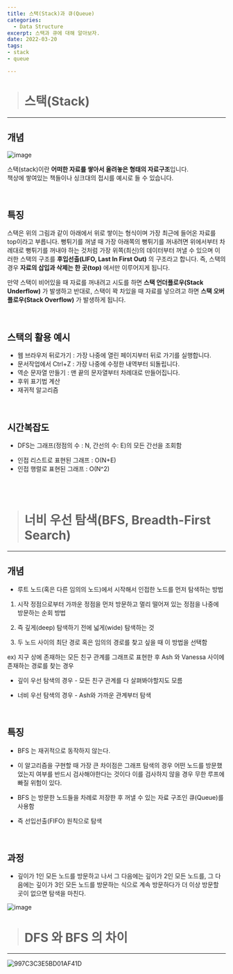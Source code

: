 ```yaml
---
title: 스택(Stack)과 큐(Queue)
categories: 
  - Data Structure
excerpt: 스택과 큐에 대해 알아보자.
date: 2022-03-20
tags: 
- stack
- queue

---
```




> # 스택(Stack)
---

## 개념

![image](https://user-images.githubusercontent.com/76837780/166146703-e6be9ce0-fb8f-4b0d-85b7-eccf957485f2.png)
</br>

스택(stack)이란 **어떠한 자료를 쌓아서 올려놓은 형태의 자료구조**입니다.<br />
책상에 쌓여있는 책들이나 싱크대의 접시를 예시로 들 수 있습니다.

<br />


## 특징

스택은 위의 그림과 같이 아래에서 위로 쌓이는 형식이며 가장 최근에 들어온 자료를 top이라고 부릅니다.
뻥튀기를 꺼낼 때 가장 아래쪽의 뻥튀기를 꺼내려면 위에서부터 차례대로 뻥튀기를 꺼내야 하는 것처럼 가장 위쪽(최신)의 데이터부터 꺼낼 수 있으며 이러한 스택의 구조를 **후입선출(LIFO, Last In First Out)** 의 구조라고 합니다.
즉, 스택의 경우 **자료의 삽입과 삭제는 한 곳(top)** 에서만 이루어지게 됩니다.

만약 스택이 비어있을 때 자료를 꺼내려고 시도를 하면 **스택 언더플로우(Stack Underflow)** 가 발생하고
반대로, 스택이 꽉 차있을 때 자료를 넣으려고 하면 **스택 오버플로우(Stack Overflow)** 가 발생하게 됩니다.

<br />

## 스택의 활용 예시

- 웹 브라우저 뒤로가기 : 가장 나중에 열린 페이지부터 뒤로 가기를 실행합니다.
- 문서작업에서 Ctrl+Z : 가장 나중에 수정한 내역부터 되돌립니다.
- 역순 문자열 만들기 : 맨 끝의 문자열부터 차례대로 만들어집니다.
- 후위 표기법 계산
- 재귀적 알고리즘

<br />

## 시간복잡도

- DFS는 그래프(정점의 수 : N, 간선의 수: E)의 모든 간선을 조회함

* 인접 리스트로 표현된 그래프 : O(N+E)
* 인접 행렬로 표현된 그래프 : O(N^2)

<br />
<br />

> # 너비 우선 탐색(BFS, Breadth-First Search)
---

## 개념

- 루트 노드(혹은 다른 임의의 노드)에서 시작해서 인접한 노드를 먼저 탐색하는 방법

1. 시작 정점으로부터 가까운 정점을 먼저 방문하고 멀리 떨어져 있는 정점을 나중에 방문하는 순회 방법

2. 즉 깊게(deep) 탐색하기 전에 넓게(wide) 탐색하는 것

3. 두 노드 사이의 최단 경로 혹은 임의의 경로를 찾고 싶을 때 이 방법을 선택함

ex) 지구 상에 존재하는 모든 친구 관계를 그래프로 표현한 후 Ash 와 Vanessa 사이에 존재하는 경로를 찾는 경우

* 깊이 우선 탐색의 경우 - 모든 친구 관계를 다 살펴봐야할지도 모름

* 너비 우선 탐색의 경우 - Ash와 가까운 관계부터 탐색

<br />

## 특징

- BFS 는 재귀적으로 동작하지 않는다.

- 이 알고리즘을 구현할 때 가장 큰 차이점은 그래프 탐색의 경우 어떤 노드를 방문했었는지 여부를 반드시 검사해야한다는 것이다 이를 검사하지 않을 경우 무한 루프에 빠질 위험이 있다.

- BFS 는 방문한 노드들을 차례로 저장한 후 꺼낼 수 있는 자료 구조인 큐(Queue)를 사용함 

- 즉 선입선출(FIFO) 원칙으로 탐색

<br />

## 과정

- 깊이가 1인 모든 노드를 방문하고 나서 그 다음에는 깊이가 2인 모든 노드를, 그 다음에는 깊이가 3인 모든 노드를 방문하는 식으로 계속 방문하다가 더 이상 방문할 곳이 없으면 탐색을 마친다.

![image](https://user-images.githubusercontent.com/76837780/166109443-4a74ca85-e664-4b63-984a-a0a6fe59a8cb.png)


> # DFS 와 BFS 의 차이
---

![997C3C3E5BD01AF41D](https://user-images.githubusercontent.com/76837780/166109564-5bd42b71-e21a-48da-921a-18341237d720.gif)


